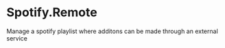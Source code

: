 Spotify.Remote
==============

Manage a spotify playlist where additons can be made through an external service
